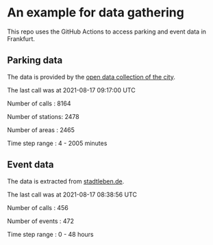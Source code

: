 # An example for data gathering

This repo uses the GitHub Actions to access parking and event data in Frankfurt.

## Parking data
The data is provided by the [open data collection of the city](https://www.offenedaten.frankfurt.de/).

The last call was at 2021-08-17 09:17:00 UTC

Number of calls   : 8164

Number of stations: 2478

Number of areas   : 2465

Time step range   :    4 - 2005 minutes


## Event data
The data is extracted from [stadtleben.de](https://stadtleben.de/frankfurt/).

The last call was at 2021-08-17 08:38:56 UTC

Number of calls   : 456

Number of events  : 472

Time step range   :   0 -  48 hours

